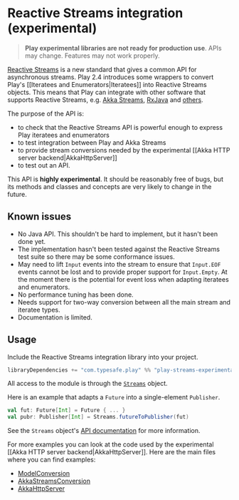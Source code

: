 <!--- Copyright (C) 2009-2015 Typesafe Inc. <http://www.typesafe.com> -->
# Reactive Streams integration (experimental)

> **Play experimental libraries are not ready for production use**. APIs may change. Features may not work properly.

[Reactive Streams](http://www.reactive-streams.org/) is a new standard that gives a common API for asynchronous streams. Play 2.4 introduces some wrappers to convert Play's [[Iteratees and Enumerators|Iteratees]] into Reactive Streams objects. This means that Play can integrate with other software that supports Reactive Streams, e.g. [Akka Streams](http://doc.akka.io/docs/akka-stream-and-http-experimental/current/), [RxJava](https://github.com/ReactiveX/RxJavaReactiveStreams) and [others](http://www.reactive-streams.org/announce-1.0.0#implementations).

The purpose of the API is:

* to check that the Reactive Streams API is powerful enough to express Play iteratees and enumerators
* to test integration between Play and Akka Streams
* to provide stream conversions needed by the experimental [[Akka HTTP server backend|AkkaHttpServer]]
* to test out an API.

This API is **highly experimental**. It should be reasonably free of bugs, but its methods and classes and concepts are very likely to change in the future.

## Known issues

* No Java API. This shouldn't be hard to implement, but it hasn't been done yet.
* The implementation hasn't been tested against the Reactive Streams test suite so there may be some conformance issues.
* May need to lift `Input` events into the stream to ensure that `Input.EOF` events cannot be lost and to provide proper support for `Input.Empty`. At the moment there is the potential for event loss when adapting iteratees and enumerators.
* No performance tuning has been done.
* Needs support for two-way conversion between all the main stream and iteratee types.
* Documentation is limited.

## Usage

Include the Reactive Streams integration library into your project.

```scala
libraryDependencies += "com.typesafe.play" %% "play-streams-experimental" % "%PLAY_VERSION%"
```

All access to the module is through the [`Streams`](api/scala/play/api/libs/streams/Streams$.html) object.

Here is an example that adapts a `Future` into a single-element `Publisher`.

```scala
val fut: Future[Int] = Future { ... }
val pubr: Publisher[Int] = Streams.futureToPublisher(fut)
```

See the `Streams` object's [API documentation](api/scala/play/api/libs/streams/Streams$.html) for more information.

For more examples you can look at the code used by the experimental [[Akka HTTP server backend|AkkaHttpServer]]. Here are the main files where you can find examples:



* [ModelConversion](https://github.com/playframework/playframework/blob/2.4.x/framework/src/play-akka-http-server/src/main/scala/play/core/server/akkahttp/ModelConversion.scala)
* [AkkaStreamsConversion](https://github.com/playframework/playframework/blob/2.4.x/framework/src/play-akka-http-server/src/main/scala/play/core/server/akkahttp/AkkaStreamsConversion.scala)
* [AkkaHttpServer](https://github.com/playframework/playframework/blob/2.4.x/framework/src/play-akka-http-server/src/main/scala/play/core/server/akkahttp/AkkaHttpServer.scala)

